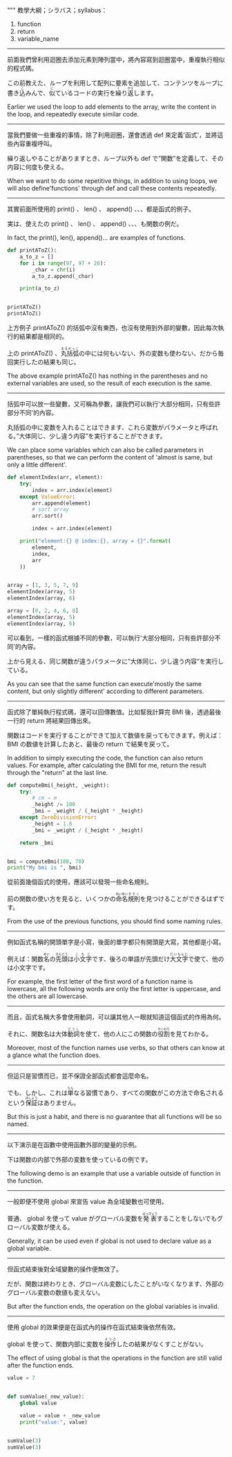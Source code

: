 """
教學大綱；シラバス；syllabus：
1. function
2. return
3. variable_name

---

前面我們曾利用迴圈去添加元素到陣列當中，將內容寫到迴圈當中，重複執行相似的程式碼。

この前教えた、ループを利用して配列に要素を追加して、コンテンツをループに書き<ruby>込<rt>こ</rt></ruby>みんで、<ruby>似<rt>に</rt></ruby>ているコードの実行を<ruby>繰<rt>く</rt></ruby>り<ruby>返<rt>かえ</rt></ruby>します。

Earlier we used the loop to add elements to the array, write the content in the loop, and repeatedly execute similar code.

---

當我們要做一些重複的事情，除了利用迴圈，還會透過 def 來定義'函式'，並將這些內容重複呼叫。

繰り返しやることがありますとき、ループ以外も def で”関数”を定義して、その内容に何度も使える。

When we want to do some repetitive things, in addition to using loops, we will also define'functions' through def and call these contents repeatedly.

---

其實前面所使用的 print() 、 len() 、 append() 、、、都是函式的例子。

実は、使えたの print() 、 len() 、 append() 、、、も関数の例だ。

In fact, the print(), len(), append()... are examples of functions.

```python
def printAToZ():
    a_to_z = []
    for i in range(97, 97 + 26):
        _char = chr(i)
        a_to_z.append(_char)

    print(a_to_z)


printAToZ()
printAToZ()
```

上方例子 printAToZ() 的括弧中沒有東西，也沒有使用到外部的變數，因此每次執行的結果都是相同的。

上の printAToZ() 、<ruby>丸括弧<rt>まるかっこ</rt></ruby>の中には何もいない、外の変数も使わない、だから毎回実行したの結果も同じ。

The above example printAToZ() has nothing in the parentheses and no external variables are used, so the result of each execution is the same.

---

括弧中可以放一些變數，又可稱為參數，讓我們可以執行'大部分相同，只有些許部分不同'的內容。

丸括弧の中に変数を入れることはできます、これら変数がパラメータと呼ばれる。”大体同じ、少し違う内容”を実行することができます。

We can place some variables which can also be called parameters  in parentheses, so that we can perform the content of 'almost is same, but only a little different'.

```python
def elementIndex(arr, element):
    try:
        index = arr.index(element)
    except ValueError:
        arr.append(element)
        # sort array
        arr.sort()

        index = arr.index(element)

    print("element:{} @ index:{}, array = {}".format(
        element,
        index,
        arr
    ))


array = [1, 3, 5, 7, 9]
elementIndex(array, 5)
elementIndex(array, 6)

array = [0, 2, 4, 6, 8]
elementIndex(array, 5)
elementIndex(array, 6)
```

可以看到，一樣的函式根據不同的參數，可以執行'大部分相同，只有些許部分不同'的內容。

上から見える、同じ関数が違うパラメータに”大体同じ、少し違う内容”を実行している。

As you can see  that the same function can execute'mostly the same content, but only slightly different' according to different parameters.

---

函式除了單純執行程式碼，還可以回傳數值。比如幫我計算完 BMI 後，透過最後一行的 return 將結果回傳出來。

関数はコードを実行することができて加えて数値を戻ってもできます。例えば： BMI の数値を計算したあと、最後の return で結果を戻って。

In addition to simply executing the code, the function can also return values. For example, after calculating the BMI for me, return the result through the "return" at the last line.

```python
def computeBmi(_height, _weight):
    try:
        # cm → m
        _height /= 100
        _bmi = _weight / (_height * _height)
    except ZeroDivisionError:
        _height = 1.6
        _bmi = _weight / (_height * _height)

    return _bmi


bmi = computeBmi(188, 70)
print("My bmi is ", bmi)
```

從前面幾個函式的使用，應該可以發現一些命名規則。

前の関数の使い方を見ると、いくつかの<ruby>命名<rt>めいめい</rt>規則<rt>きそく</rt></ruby>を見つけることができるはずです。

From the use of the previous functions, you should find some naming rules.

---

例如函式名稱的開頭單字是小寫，後面的單字都只有開頭是大寫，其他都是小寫。

例えば：関数<ruby>名<rt>めい</rt></ruby>の<ruby>先頭<rt>せんとう</rt></ruby>は<ruby>小文字<rt>こもじ</rt></ruby>です、後ろの単語が先頭だけ<ruby>大文字<rt>だいもんじ</rt></ruby>で使て、他のは小文字です。

For example, the first letter of the first word of a function name is lowercase, all the following words are only the first letter is uppercase, and the others are all lowercase.

---

而且，函式名稱大多會使用動詞，可以讓其他人一眼就知道這個函式的作用為何。

それに、関数名は大体<ruby>動詞<rt>どうし</rt></ruby>を使て、他の人にこの関数の<ruby>役割<rt>やくわり</rt></ruby>を見てわかる。

Moreover, most of the function names use verbs, so that others can know at a glance what the function does.

---

但這只是習慣而已，並不保證全部函式都會這麼命名。

でも、しかし、これは<ruby>単<rt>たん</rt></ruby>なる習慣であり、すべての関数がこの方法で命名されるという<ruby>保証<rt>ほしょう</rt></ruby>はありません。

But this is just a habit, and there is no guarantee that all functions will be so named.

---

以下演示是在函數中使用函數外部的變量的示例。

下は関数の内部で外部の変数を使っているの例です。

The following demo is an example that use a variable outside of function in the function.

---

一般即便不使用 global 來宣告 value 為全域變數也可使用。

普通、 global を使って value がグローバル変数を<ruby>発表<rt>はっぴょう</rt></ruby>することをしないでもグローバル変数が使える。

Generally, it can be used even if global is not used to declare value as a global variable.

---

但函式結束後對全域變數的操作便無效了。

だが、関数は終わりとき、グローバル変数にしたことがいなくなります、外部のグローバル変数の数値も変えない。

But after the function ends, the operation on the global variables is invalid.

---

使用 global 的效果便是在函式內的操作在函式結束後依然有效。

global を使って、関数内部に変数を<ruby>操作<rt>そうさ</rt></ruby>したの結果がなくすことがない。

The effect of using global is that the operations in the function are still valid after the function ends.

```python
value = 7


def sumValue(_new_value):
    global value

    value = value + _new_value
    print("value:", value)


sumValue(3)
sumValue(3)
```
